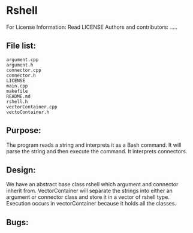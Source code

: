 Rshell
======

For License Information: Read LICENSE
Authors and contributors: .....

File list:
----------
```
argument.cpp
argument.h
connector.cpp
connector.h
LICENSE
main.cpp
makefile
README.md
rshell.h
vectorContainer.cpp
vectoContainer.h
```

Purpose:
--------
The program reads a string and interprets it as a Bash command.
It will parse the string and then execute the command. It interprets
connectors.

Design:
-------
We have an abstract base class rshell which argument and connector inherit from.
VectorContainer will separate the strings into either an argument or connector
class and store it in a vector of rshell type. Execution occurs in vectorContainer because it holds all the classes.

Bugs:
-----

